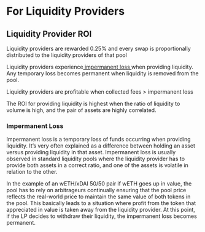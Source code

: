 # For Liquidity Providers

## Liquidity Provider ROI

Liquidity providers are rewarded 0.25% and every swap is proportionally distributed to the liquidity providers of that pool

Liquidity providers experience[ impermanent loss ](for-liquidity-providers.md#impermanent-loss)when providing liquidity. Any temporary loss becomes permanent when liquidity is removed from the pool.

Liquidity providers are profitable when collected fees &gt; impermanent loss

The ROI for providing liquidity is highest when the ratio of liquidity to volume is high, and the pair of assets are highly correlated. 



### Impermanent Loss

Impermanent loss is a temporary loss of funds occurring when providing liquidity. It’s very often explained as a difference between holding an asset versus providing liquidity in that asset. Impermanent loss is usually observed in standard liquidity pools where the liquidity provider has to provide both assets in a correct ratio, and one of the assets is volatile in relation to the other.

In the example of an wETH/xDAI 50/50 pair if wETH goes up in value, the pool has to rely on arbitrageurs continually ensuring that the pool price reflects the real-world price to maintain the same value of both tokens in the pool. This basically leads to a situation where profit from the token that appreciated in value is taken away from the liquidity provider. At this point, if the LP decides to withdraw their liquidity, the impermanent loss becomes permanent.



